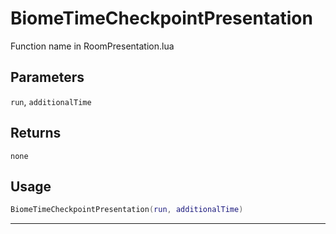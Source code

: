 # BiomeTimeCheckpointPresentation
Function name in RoomPresentation.lua
## Parameters
`run`, `additionalTime`
## Returns
`none`
## Usage
```lua
BiomeTimeCheckpointPresentation(run, additionalTime)
```
---
